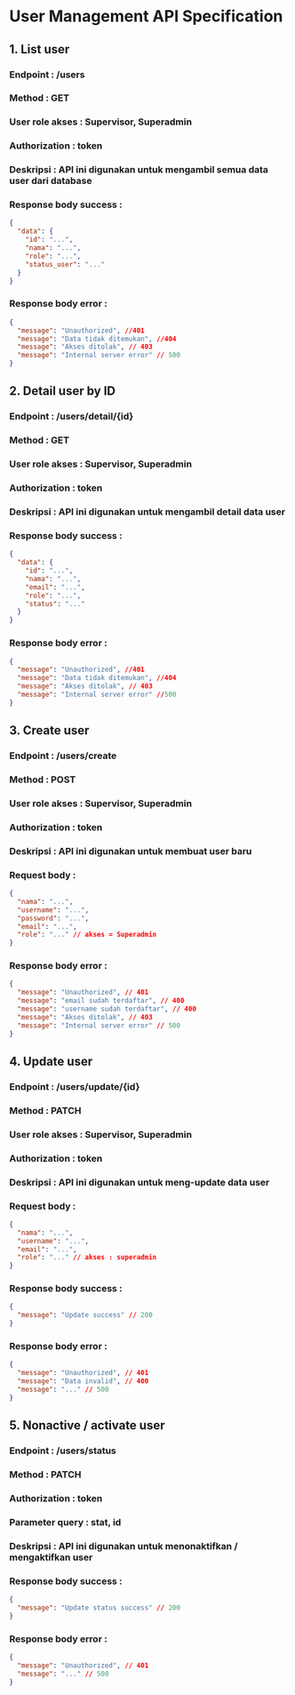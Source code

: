 # User Management API Specification

## 1. List user

### Endpoint : /users

### Method : GET

### User role akses : Supervisor, Superadmin

### Authorization : token

### Deskripsi : API ini digunakan untuk mengambil semua data user dari database

### Response body success :

```json
{
  "data": {
    "id": "...",
    "nama": "...",
    "role": "...",
    "status_user": "..."
  }
}
```

### Response body error :

```json
{
  "message": "Unauthorized", //401
  "message": "Data tidak ditemukan", //404
  "message": "Akses ditolak", // 403
  "message": "Internal server error" // 500
}
```

## 2. Detail user by ID

### Endpoint : /users/detail/{id}

### Method : GET

### User role akses : Supervisor, Superadmin

### Authorization : token

### Deskripsi : API ini digunakan untuk mengambil detail data user

### Response body success :

```json
{
  "data": {
    "id": "...",
    "nama": "...",
    "email": "...",
    "role": "...",
    "status": "..."
  }
}
```

### Response body error :

```json
{
  "message": "Unauthorized", //401
  "message": "Data tidak ditemukan", //404
  "message": "Akses ditolak", // 403
  "message": "Internal server error" //500
}
```

## 3. Create user

### Endpoint : /users/create

### Method : POST

### User role akses : Supervisor, Superadmin

### Authorization : token

### Deskripsi : API ini digunakan untuk membuat user baru

### Request body :

```json
{
  "nama": "...",
  "username": "...",
  "password": "...",
  "email": "...",
  "role": "..." // akses = Superadmin
}
```

### Response body error :

```json
{
  "message": "Unauthorized", // 401
  "message": "email sudah terdaftar", // 400
  "message": "username sudah terdaftar", // 400
  "message": "Akses ditolak", // 403
  "message": "Internal server error" // 500
}
```

## 4. Update user

### Endpoint : /users/update/{id}

### Method : PATCH

### User role akses : Supervisor, Superadmin

### Authorization : token

### Deskripsi : API ini digunakan untuk meng-update data user

### Request body :

```json
{
  "nama": "...",
  "username": "...",
  "email": "...",
  "role": "..." // akses : superadmin
}
```

### Response body success :

```json
{
  "message": "Update success" // 200
}
```

### Response body error :

```json
{
  "message": "Unauthorized", // 401
  "message": "Data invalid", // 400
  "message": "..." // 500
}
```

## 5. Nonactive / activate user

### Endpoint : /users/status

### Method : PATCH

### Authorization : token

### Parameter query : stat, id

### Deskripsi : API ini digunakan untuk menonaktifkan / mengaktifkan user

### Response body success :

```json
{
  "message": "Update status success" // 200
}
```

### Response body error :

```json
{
  "message": "Unauthorized", // 401
  "message": "..." // 500
}
```
